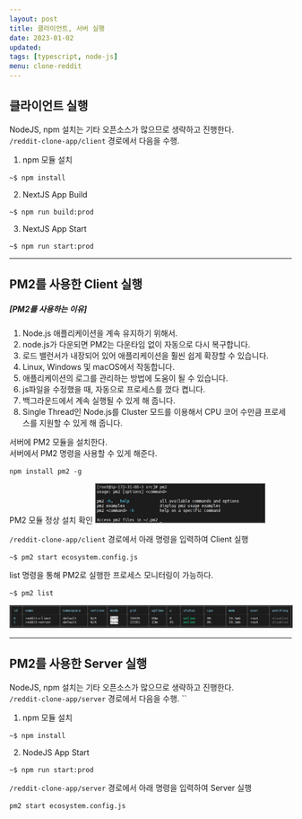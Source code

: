 ```yaml
---
layout: post
title: 클라이언트, 서버 실행
date: 2023-01-02
updated: 
tags: [typescript, node-js]
menu: clone-reddit
---
```

## 클라이언트 실행
NodeJS, npm 설치는 기타 오픈소스가 많으므로 생략하고 진행한다.   
`/reddit-clone-app/client` 경로에서 다음을 수행.
1. npm 모듈 설치
```
~$ npm install
```

2. NextJS App Build
```
~$ npm run build:prod
```

3. NextJS App Start
```
~$ npm run start:prod
```

- - -

## PM2를 사용한 Client 실행
##### [PM2를 사용하는 이유]
1. Node.js 애플리케이션을 계속 유지하기 위해서. 
2. node.js가 다운되면 PM2는 다운타임 없이 자동으로 다시 복구합니다. 
3. 로드 밸런서가 내장되어 있어 애플리케이션을 훨씬 쉽게 확장할 수 있습니다. 
4. Linux, Windows 및 macOS에서 작동합니다. 
5. 애플리케이션의 로그를 관리하는 방법에 도움이 될 수 있습니다. 
6. js파일을 수정했을 때, 자동으로 프로세스를 껐다 켭니다. 
7. 백그라운드에서 계속 실행될 수 있게 해 줍니다. 
8. Single Thread인 Node.js를 Cluster 모드를 이용해서 CPU 코어 수만큼 프로세스를 지원할 수 있게 해 줍니다.

서버에 PM2 모듈을 설치한다.   
서버에서 PM2 명령을 사용할 수 있게 해준다.
```
npm install pm2 -g
```

PM2 모듈 정상 설치 확인
<img src='\assets\img\posts\section9\pm2-confirm.png' style='border: 1px solid gray; width: 60%'>  

`/reddit-clone-app/client` 경로에서 아래 명령을 입력하여 Client 실행
```
~$ pm2 start ecosystem.config.js
```

list 명령을 통해 PM2로 실행한 프로세스 모니터링이 가능하다.
```
~$ pm2 list
```
<img src='\assets\img\posts\section9\pm2-list.png' style='border: 1px solid gray;'>  

- - - 

## PM2를 사용한 Server 실행
NodeJS, npm 설치는 기타 오픈소스가 많으므로 생략하고 진행한다.   
`/reddit-clone-app/server` 경로에서 다음을 수행.
``
1. npm 모듈 설치
```
~$ npm install
```

2. NodeJS App Start
```
~$ npm run start:prod
```

`/reddit-clone-app/server` 경로에서 아래 명령을 입력하여 Server 실행
```
pm2 start ecosystem.config.js
```
